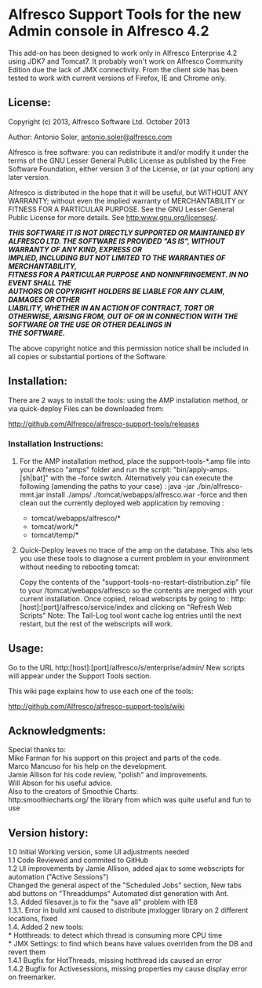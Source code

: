 # Alfresco Support Tools for the new Admin console in Alfresco 4.2
 

This add-on has been designed to work only in Alfresco Enterprise 4.2 using JDK7 and Tomcat7.
It probably won't work on Alfresco Community Edition due the lack of JMX connectivity.
From the client side has been tested to work with current versions of Firefox, IE and Chrome only. 


## License:

Copyright (c) 2013, Alfresco Software Ltd. October 2013

Author: Antonio Soler, antonio.soler@alfresco.com

Alfresco is free software: you can redistribute it and/or modify
it under the terms of the GNU Lesser General Public License as published by
the Free Software Foundation, either version 3 of the License, or
(at your option) any later version.

Alfresco is distributed in the hope that it will be useful,
but WITHOUT ANY WARRANTY; without even the implied warranty of
MERCHANTABILITY or FITNESS FOR A PARTICULAR PURPOSE.  See the
GNU Lesser General Public License for more details.
See <http:www.gnu.org/licenses/>.

_**THIS SOFTWARE IT IS NOT DIRECTLY SUPPORTED OR MAINTAINED BY ALFRESCO LTD.
THE SOFTWARE IS PROVIDED "AS IS", WITHOUT WARRANTY OF ANY KIND, EXPRESS OR    
IMPLIED, INCLUDING BUT NOT LIMITED TO THE WARRANTIES OF MERCHANTABILITY,       
FITNESS FOR A PARTICULAR PURPOSE AND NONINFRINGEMENT. IN NO EVENT SHALL THE   
AUTHORS OR COPYRIGHT HOLDERS BE LIABLE FOR ANY CLAIM, DAMAGES OR OTHER        
LIABILITY, WHETHER IN AN ACTION OF CONTRACT, TORT OR OTHERWISE, ARISING FROM, 
OUT OF OR IN CONNECTION WITH THE SOFTWARE OR THE USE OR OTHER DEALINGS IN      
THE SOFTWARE.**_

The above copyright notice and this permission notice shall be included in
all copies or substantial portions of the Software.

## Installation:
There are 2 ways to install the tools: using the AMP installation method, or via quick-deploy
Files can be downloaded from:

http://github.com/Alfresco/alfresco-support-tools/releases

### Installation Instructions:

1. For the AMP installation method, place the support-tools-*.amp file into your Alfresco "amps" folder 
and run the script: "bin/apply-amps.[sh|bat]" with the -force switch.
Alternatively you can execute the following (amending the paths to your case) :
 java -jar ./bin/alfresco-mmt.jar install ./amps/ ./tomcat/webapps/alfresco.war -force
and then clean out the currently deployed web application by removing :
	* tomcat/webapps/alfresco/*
	* tomcat/work/*
	* tomcat/temp/*

2. Quick-Deploy leaves no trace of the amp on the database. This also lets you use these tools to diagnose a current problem in your environment without needing to  rebooting tomcat:

	Copy the contents of the "support-tools-no-restart-distribution.zip" file to your /tomcat/webapps/alfresco so the contents are
	merged with your current installation. Once copied, reload webscripts by going to :
	http:[host]:[port]/alfresco/service/index
	and clicking on "Refresh Web Scripts"
	Note: The Tail-Log tool wont cache log entries until the next restart, but the rest of the webscripts will work.


## Usage:
Go to the URL http:[host]:[port]/alfresco/s/enterprise/admin/
New scripts will appear under the Support Tools section.

This wiki page explains how to use each one of the tools:

http://github.com/Alfresco/alfresco-support-tools/wiki

## Acknowledgments:
Special thanks to:  
Mike Farman for his support on this project and parts of the code.  
Marco Mancuso for his help on the development.  
Jamie Allison for his code review, "polish" and improvements.  
Will Abson for his useful advice.  
Also to the creators of Smoothie Charts:  
http:smoothiecharts.org/ the library from which was quite useful and fun to use

## Version history:

 1.0 Initial Working version, some UI adjustments needed  
 1.1 Code Reviewed and commited to GitHub  
 1.2 UI improvements by Jamie Allison, added ajax to some webscripts for automation ("Active Sessions")  
	 Changed the general aspect of the "Scheduled Jobs" section, New tabs abd buttons on "Threaddumps"
     Automated dist generation with Ant.  
 1.3. Added filesaver.js to fix the "save all" problem with IE8  
 1.3.1. Error in build xml caused to distribute jmxlogger library on 2 different locations, fixed   
 1.4. Added 2 new tools:  
	* Hotthreads: to detect which thread is consuming more CPU time  
	* JMX Settings: to find which beans have values overriden from the DB and revert them  
 1.4.1 Bugfix for HotThreads, missing hotthread ids caused an error  
 1.4.2 Bugfix for Activesessions, missing properties my cause display error on freemarker.   
